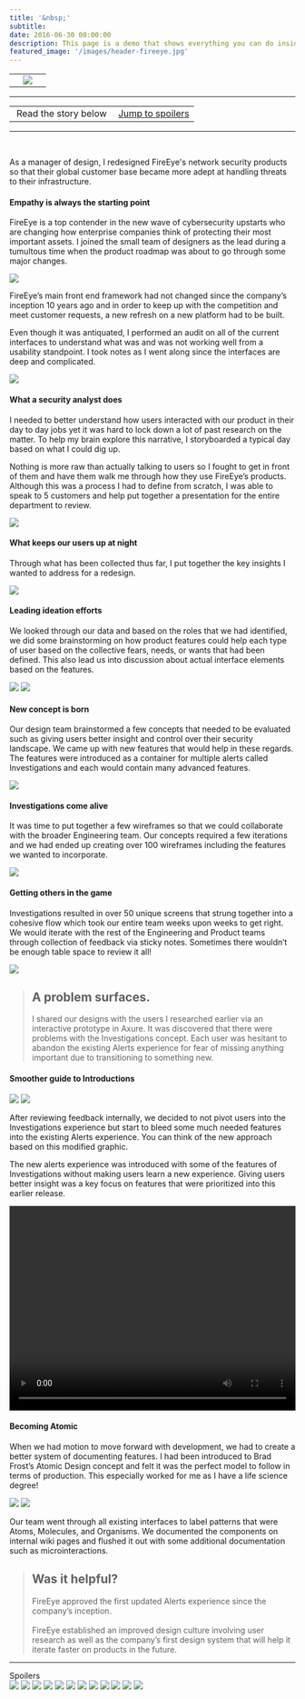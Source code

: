```yaml
---
title: '&nbsp;'
subtitle: 
date: 2016-06-30 00:00:00
description: This page is a demo that shows everything you can do inside portfolio and blog posts.
featured_image: '/images/header-fireeye.jpg'
---
```

<table>

<tr>

<td><a href="apple.html"><i class="fas fa-chevron-left"></i></a></td>
<td><img src="../images/story-poster-fireeye.png"></td>
<td><a href="facebook.html"><i class="fas fa-chevron-right"></i></a></td>

</tr>

</table>

<hr>
<table class="post-navigation">

<tr>

<td><i class="fab fa-readme"></i> &nbsp;Read the story below</td>
<td><i class="fas fa-angle-double-down"></i> &nbsp;<a href="https://www.screenplay.design/project/fireeye.html#spoilers" target="_self">Jump to spoilers</a> </td>
</tr>

</table>
<hr>
<div class="spacer">&nbsp;</div>

As a manager of design, I redesigned FireEye's network security products so that their global customer base became more adept at handling threats to their infrastructure.

#### Empathy is always the starting point

FireEye is a top contender in the new wave of cybersecurity upstarts who are changing how enterprise companies think of protecting their most important assets. I joined the small team of designers as the lead during a tumultous time when the product roadmap was about to go through some major changes.

<img src="../images/story-fireeye-2.png">

FireEye’s main front end framework had not changed since the company’s inception 10 years ago and in order to keep up with the competition and meet customer requests, a new refresh on a new platform had to be built.

Even though it was antiquated, I performed an audit on all of the current interfaces to understand what was and was not working well from a usability standpoint. I took notes as I went along since the interfaces are deep and complicated.

<img src="../images/story-fireeye-3.png">

#### What a security analyst does

I needed to better understand how users interacted with our product in their day to day jobs yet it was hard to lock down
a lot of past research on the matter. To help my brain explore this narrative, I storyboarded a typical day based
on what I could dig up.
              
Nothing is more raw than actually talking to users so I fought to get in front of them and have them walk me through how
they use FireEye’s products. Although this was a process I had to define from scratch, I was able to speak to
5 customers and help put together a presentation for the entire department to review.

<img src="../images/story-fireeye-4.png" class="half">

#### What keeps our users up at night

Through what has been collected thus far, I put together the key insights I wanted to address for a redesign.

<img src="../images/story-fireeye-5.png">

#### Leading ideation efforts

We looked through our data and based on the roles that we had identified, we did some brainstorming on how product features
could help each type of user based on the collective fears, needs, or wants that had been defined. This also
lead us into discussion about actual interface elements based on the features.

<img src="../images/story-fireeye-6a.png">
<img src="../images/story-fireeye-6b.png">

#### New concept is born

Our design team brainstormed a few concepts that needed to be evaluated such as giving users better insight and control over
their security landscape. We came up with new features that would help in these regards. The features were introduced
as a container for multiple alerts called Investigations and each would contain many advanced features.

<img src="../images/story-fireeye-7a.png" class="half">

#### Investigations come alive

It was time to put together a few wireframes so that we could collaborate with the broader Engineering team. Our concepts
required a few iterations and we had ended up creating over 100 wireframes including the features we wanted to
incorporate.

<img src="../images/story-fireeye-8.png" class="half">

#### Getting others in the game

Investigations resulted in over 50 unique screens that strung together into a cohesive flow which took our entire team weeks
upon weeks to get right. We would iterate with the rest of the Engineering and Product teams through collection
of feedback via sticky notes. Sometimes there wouldn’t be enough table space to review it all!

<img src="../images/story-fireeye-9.png">

> <h2>A problem surfaces.</h2> I shared our designs with the users I researched earlier via an interactive prototype in Axure. It was discovered that there were problems with the Investigations concept. Each user was hesitant to abandon the existing Alerts experience for fear of missing anything important due to transitioning to something new.

#### Smoother guide to Introductions
<img src="../images/story-fireeye-11a.png">
<img src="../images/story-fireeye-11b.png">

After reviewing feedback internally, we decided to not pivot users into the Investigations experience but start to bleed
some much needed features into the existing Alerts experience. You can think of the new approach based on this
modified graphic.

The new alerts experience was introduced with some of the features of Investigations without making users learn a new experience.
Giving users better insight was a key focus on features that were prioritized into this earlier release.

<video width="100%" height="360" controls><source src="../images/story-fireeye-12c.mp4" type="video/mp4"></video>

#### Becoming Atomic

When we had motion to move forward with development, we had to create a better system of documenting features. I had been
introduced to Brad Frost’s Atomic Design concept and felt it was the perfect model to follow in terms of production.
This especially worked for me as I have a life science degree!

<img src="../images/story-fireeye-13a.png">
<img src="../images/story-fireeye-13b.png">

Our team went through all existing interfaces to label patterns that were Atoms, Molecules, and Organisms. We documented
the components on internal wiki pages and flushed it out with some additional documentation such as microinteractions.

> <h2>Was it helpful?</h2> FireEye approved the first updated Alerts experience since the company’s inception. <br><br>FireEye established an improved design culture involving user research as well as the company’s first design system that will help it iterate faster on products in the future.

<hr>
<a id="spoilers">Spoilers</a>
<div class="gallery" data-columns="3">
<img src="../images/story-apple-14.png">
<img src="../images/story-apple-14.png">
<img src="../images/story-apple-14.png">
<img src="../images/story-apple-14.png">
<img src="../images/story-apple-14.png">
<img src="../images/story-apple-14.png">
<img src="../images/story-apple-14.png">
<img src="../images/story-apple-14.png">
<img src="../images/story-apple-14.png">
<img src="../images/story-apple-14.png">
<img src="../images/story-apple-14.png">
<img src="../images/story-apple-14.png">